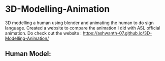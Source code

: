# 3D-Modelling-Animation
3D modelling a human using blender and animating the human to do sign language.
Created a website to compare the animation I did with ASL official animation.
Do check out the website : https://ashwanth-07.github.io/3D-Modelling-Animation/

## Human Model:

